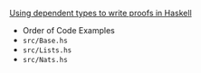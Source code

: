 [Using dependent types to write proofs in Haskell](https://janmasrovira.gitlab.io/ascetic-slug/post/haskell-proofs/)

- Order of Code Examples
- `src/Base.hs`
- `src/Lists.hs`
- `src/Nats.hs`
